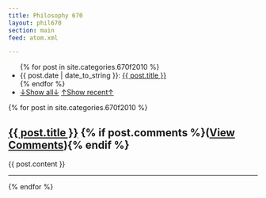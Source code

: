 ```yaml
---
title: Philosophy 670
layout: phil670
section: main
feed: atom.xml

---
```


<article class="postindex">

<ul>
{% for post in site.categories.670f2010 %}
<li><span class="postdate">{{ post.date | date_to_string }}</span>: <a class="title" href="{{ post.url }}">{{ post.title }}</a> </li>
{% endfor %}
<li>
    <a href="javascript:menutoggle();" id="expand-switch">↓Show all↓</a>
    <a href="javascript:menutoggle();" id="collapse-switch">↑Show recent↑</a>
</li>
</ul>
</article>

{% for post in site.categories.670f2010  %}
<article>
  <h1><a class="title" href="{{ post.url }}">{{ post.title }}</a> {% if post.comments %}<span class="comments">(<a href="{{ post.url }}#disqus_thread">View Comments</a>)</span>{% endif %}
  </h1>
  {{ post.content }}
  <hr>
</article>
{% endfor %}